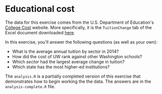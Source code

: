 # Educational cost

The data for this exercise comes from the U.S. Department of Education's [College Cost](https://collegecost.ed.gov/catc/Default.aspx) website. More specifically, it is the `TuitionChange` tab of the Excel document downloaded [here](https://collegecost.ed.gov/catc/resources/CATClists2014.xlsx).

In this exercise, you'll answer the following questions (as well as your own):

- What is the average annual tuition by sector in 2014?
- How did the cost of UW rank against other Washington schools?
- Which *sector* had the largest average change in tuition?
- Which state has the most higher-ed institutions?

The `analysis.R` is a partially completed version of this exercise that demonstrates how to begin working the the data. The answers are in the `analysis-complete.R` file.
